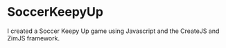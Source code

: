 # SoccerKeepyUp
I created a Soccer Keepy Up game using Javascript and the CreateJS and ZimJS framework.
